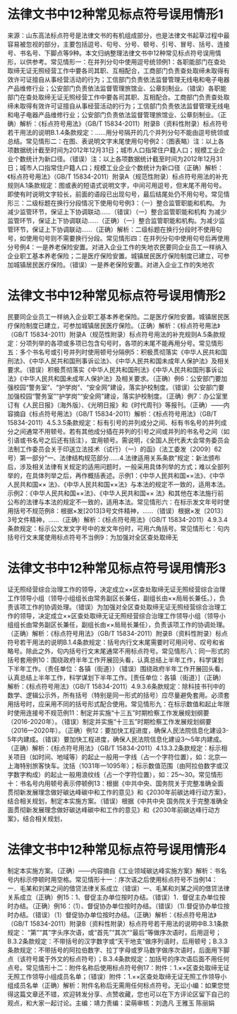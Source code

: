 # 法律文书中12种常见标点符号误用情形1

来源：山东高法标点符号是法律文书的有机组成部分，也是法律文书起草过程中最容易被忽视的部分，主要包括逗号、句号、分号、顿号、引号、冒号、括号、连接号、书名号、下脚点等9种。本文归纳整理法律文书中12种常见标点符号误用情形，以供参考。常见情形一：在并列分句中使用逗号统领例1：各职能部门在查处取缔无证无照经营工作中要各司其职、互相配合，工商部门负责查处取缔未取得有效许可证擅自从事经营活动的行为；工信部门负责依法监督管理无线电和电子电器产品维修行业；公安部门负责依法监督管理旅馆业、公章刻制业。（错误）各职能部门在查处取缔无证无照经营工作中要各司其职、互相配合。工商部门负责查处取缔未取得有效许可证擅自从事经营活动的行为；工信部门负责依法监督管理无线电和电子电器产品维修行业；公安部门负责依法监督管理旅馆业、公章刻制业。（正确）解析：《标点符号用法》（GB/T 15834-2011）附录B（资料性附录）标点符号若干用法的说明B.1.4条款规定：......用分号隔开的几个并列分句不能由逗号统领或总结。常见情形二：在图、表说明文字末尾使用句号例2：（图表略）注：以上各项数据统计截至时间为2012年12月31日；城市人口指常住户籍人口；规模工业企业个数统计为新口径。（错误）注：以上各项数据统计截至时间为2012年12月31日；城市人口指常住户籍人口；规模工业企业个数统计为新口径（正确）解析：《标点符号用法》（GB/T 15834-2011）附录A（规范性附录）标点符号用法的补充规则A.1条款规定：图或表的短语式说明文字，中间可用逗号，但末尾不用句号。即使有时说明文字较长，前面的语段已出现句号，最后结尾处仍不用句号。常见情形三：二级标题在换行分段情况下使用句号例3：（一）整合监管职能和机构。 为减少监管环节，保证上下协调联动……（错误）（一）整合监管职能和机构 为减少监管环节，保证上下协调联动……（正确）（一）整合监管职能和机构。为减少监管环节，保证上下协调联动……（正确）解析：二级标题在换行分段时不使用句号，如使用句号则不需要换行分段。常见情形四：在并列分句中使用句号后再使用分号例4：一是养老保险安置。对进入企业工作的失地农民要同企业员工一样纳入企业职工基本养老保险；二是医疗保险安置。城镇居民医疗保险制度已建立，可参加城镇居民医疗保险。（错误）一是养老保险安置。对进入企业工作的失地农

# 法律文书中12种常见标点符号误用情形2

民要同企业员工一样纳入企业职工基本养老保险。二是医疗保险安置。城镇居民医疗保险制度已建立，可参加城镇居民医疗保险。（正确）解析：《标点符号用法》（GB/T 15834-2011）附录A（规范性附录）标点符号用法的补充规则A.5条款规定：分项列举的各项或多项已包含句号时，各项的末尾不能再用分号。常见情形五：多个书名号或引号并列时使用顿号分隔例5：积极贯彻落实《中华人民共和国刑法》、《中华人民共和国刑事诉讼法》、《中华人民共和国未成年人保护法》及相关要求。（错误）积极贯彻落实《中华人民共和国刑法》《中华人民共和国刑事诉讼法》《中华人民共和国未成年人保护法》及相关要求。（正确）例6：公安部门要加强校园“警务室”、“护学岗”、“安全网”建设，落实护校制度。（错误）公安部门要加强校园“警务室”“护学岗”“安全网”建设，落实护校制度。（正确）例7：办公室里订有《人民日报》（海外版）、《光明日报》和《时代周刊》等报刊。（正确）——内容摘自《标点符号用法》（GB/T 15834-2011）解析：《标点符号用法》（GB/T 15834-2011）4.5.3.5条款规定：标有引号的并列成分之间、标有书名号的并列成分之间通常不用顿号。若有其他成分插在并列的引号之间或并列的书名号之间（如引语或书名号之后还有括注），宜用顿号。需说明，《全国人民代表大会常务委员会法制工作委员会关于印送立法技术（试行）（一）的函》（法工委发〔2009〕62号）第一部分“一、法律结构规范部分......4.法律适用关系条款”规定：新法颁布后，涉及相关法律有关规定的适用问题时，一般采用具体列举的方式；难以全部列举的，在具体列举之后，再作概括表述。示例1：《中华人民共和国××法》、《中华人民共和国×× 法》、《中华人民共和国××法》与本法的规定不一致的，适用本法。示例2：《中华人民共和国××法》、《中华人民共和国×× 法》和其他在本法施行前公布的法律与本法的规定不一致的，适用本法。常见情形六：在标示发文年号时使用括号不规范例8：根据×发[2013]3号文件精神，……（错误）根据×发〔2013〕3号文件精神，……（正确）解析：《标点符号用法》（GB/T 15834-2011）4.9.3.4条款规定：标示公文发文字号中的发文年份时，可用六角括号。常见情形七：句内括号行文末尾使用标点符号不当例9：为加强对全区查处取缔无

# 法律文书中12种常见标点符号误用情形3

证无照经营综合治理工作的领导，决定成立××区查处取缔无证无照经营综合治理工作领导小组（领导小组组长由常务副区长兼任，副组长由××局局长兼任。），负责该项工作的协调处理。（错误）为加强对全区查处取缔无证无照经营综合治理工作的领导，决定成立××区查处取缔无证无照经营综合治理工作领导小组（领导小组组长由常务副区长兼任，副组长由××局局长兼任），负责该项工作的协调处理。（正确）解析：《标点符号用法》（GB/T 15834-2011）附录B（资料性附录）标点符号若干用法的说明B.1.4条款规定：括号内行文末尾需要时可用问号、叹号和省略号。除此之外，句内括号行文末尾通常不用标点符号。常见情形八：同一形式的括号套用例10：围绕政府半年工作开展回头看，认真总结上半年工作，科学谋划下半年工作。（责任单位：各镇（街道））（错误）围绕政府半年工作开展回头看，认真总结上半年工作，科学谋划下半年工作。[责任单位：各镇（街道）]（正确）解析：《标点符号用法》（GB/T 15834-2011）4.9.3.6条款规定：除科技书刊中的数学、逻辑公示外，所有括号（特别是同一形式的括号）应尽量避免套用。必须套用括号时，应采用不同的括号形式配合使用。常见情形九：在标示数值和起止年限时使用连接号不规范例11：制定并实施“十三五”时期检察工作发展规划纲要（2016-2020年）。（错误）制定并实施“十三五”时期检察工作发展规划纲要（2016—2020年）。（正确）例12：要加快工程进度，确保人民法院信息化建设3-5年内建成。（错误）要加快工程进度，确保人民法院信息化建设3～5年内建成。（正确）解析：《标点符号用法》（GB/T 15834-2011）4.13.3.2条款规定：标示相关项目（如时间、地域等）的起止一般用一字线（占一个字符位置），如：北京—上海特别旅客快车。沈括（1031年—1095年）；标示数值范围（由阿拉伯数字或汉字数字构成）的起止一般用浪纹线（占一个字符位置），如：25～30。常见情形十：书名号内用顿号表示停顿例13：根据《中共中央、国务院关于完整准确全面贯彻新发展理念做好碳达峰碳中和工作的意见》和《2030年前碳达峰行动方案》，结合相关规划，制定本实施方案。（错误）根据《中共中央 国务院关于完整准确全面贯彻新发展理念做好碳达峰碳中和工作的意见》和《2030年前碳达峰行动方案》，结合相关规划，

# 法律文书中12种常见标点符号误用情形4

制定本实施方案。（正确）——内容摘自《工业领域碳达峰实施方案》解析：书名号内标示停顿时用空格。常见情形十一：序次语之后使用标点符号不当例14：一．毛某和刘某之间的借贷法律关系成立（错误）一、毛某和刘某之间的借贷法律关系成立（正确）例15：1、督促主办单位按时办结。（错误）1．督促主办单位按时办结。（正确）例16：（1）、督促协办单位按时办结。（错误）（1).督促协办单位按时办结。（错误）（1）督促协办单位按时办结。（正确）解析：《标点符号用法》（GB/T 15834-2011）附录B（资料性附录）标点符号若干用法的说明中B.3.1条款规定： “第”“其”字头序次语，或“首先”“其次”“最后”等做序次语时，后用逗号；B.3.2条款规定：不带括号的汉字数字或“天干地支”做序列语时，后用顿号；B.3.3条款规定：不带括号的阿拉伯数字、拉丁字母或罗马数字做序次语时，后面用下脚点（该符号属于外文的标点符号）；B.3.4条款规定：加括号的序次语后面不用任何点号。常见情形十二：附件名称后使用标点符号例17：附件：1.××区查处取缔无证无照工作领导小组成员名单；（错误）附件：1.××区查处取缔无证无照工作领导小组成员名单（正确）解析：附件名称后无需用任何标点符号。无讼小编：如果您觉得这篇文章还不错，欢迎转发分享、点赞收藏，您也可以在下方评论区留下自己的观点，和大家一起讨论。主编：靖力责编：梁萌审核：刘逸凡 王雅玉 陈丽娟

